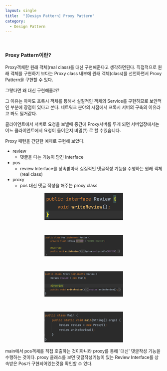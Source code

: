 ```yaml
---
layout: single
title:  "[Design Pattern] Proxy Pattern"
category:
  - Design Pattern
---
```


<br/>

### Proxy Pattern이란?
Proxy객체란 원래 객체(real class)를 대신 구현해준다고 생각하면된다. 직접적으로 원래 객체를 구현하기 보다는 Proxy class 내부에 원래 객체(class)를 선언하면서 Proxy Pattern을 구현할 수 있다.

그렇다면 왜 대신 구현해줄까?

그 이유는 아마도 프록시 객체를 통해서 실질적인 객체의 Service를 구현하므로 보안적인 부분에 장점이 있다고 본다. 네트워크 분야의 시점에서 프록시 서버의 구축의
이유라고 봐도 될거같다.

클라이언트에서 서버로 요청을 보낼때 중간에 Proxy서버를 두게 되면 서버입장에서는 어느 클라이언트에서 요청이 들어온지 비밀(?) 로 할 수있습니다.
 
Proxy 패턴을 간단한 예제로 구현해 보았다.


- review
  - 댓글을 다는 기능이 담긴 Interface
- pos
  - review Interface를 상속받아서 실질적인 댓글작성 기능을 수행하는 원래 객체(real class)
- proxy
  - pos 대신 댓글 작성을 해주는 proxy class

<p align="center">
    <img src="/images/proxy/review_interface.png" width="50%" class="image__border">
</p>
<br/>
<p align="center">
    <img src="/images/proxy/pos.png" width="50%" class="image__border">
</p>
<br/>
<p align="center">
    <img src="/images/proxy/proxy.png" width="50%" class="image__border">
</p>
<br/>
<p align="center">
    <img src="/images/proxy/main.png" width="50%" class="image__border">
</p>

main에서 pos객체를 직접 호출하는 것이아니라 proxy를 통해 '대신' 댓글작성 기능을 수행하는 것이다.
proxy 클래스를 보면 댓글작성기능이 있는 Review Interface를 상속받은 Pos가 구현되어있는것을 확인할 수 있다.






<br/>
<br/>
<br/>
<br/>

